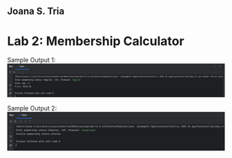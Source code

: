 ## Joana S. Tria
# Lab 2: Membership Calculator

Sample Output 1:
![img.png](img.png)

Sample Output 2:
![img_2.png](img_2.png)